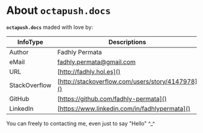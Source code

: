 # About ‏**`octapush.docs`**

**`octapush.docs`** maded with love by:

InfoType      | Descriptions
------------- | ------------
Author        | Fadhly Permata
eMail         | fadhly.permata@gmail.com
URL           | [http://fadhly.hol.es]()
StackOverflow | [http://stackoverflow.com/users/story/4147978]()
GitHub        | [https://github.com/fadhly-permata]()
LinkedIn      | [https://www.linkedin.com/in/fadhlypermata]()

You can freely to contacting me, even just to say "Hello" ^_^
